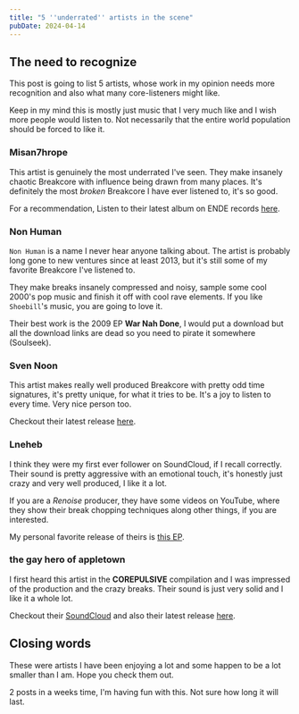 ```yaml
---
title: "5 ''underrated'' artists in the scene"
pubDate: 2024-04-14
---
```


## The need to recognize

This post is going to list 5 artists, whose work in my opinion needs more recognition and also what many core-listeners might like.

Keep in my mind this is mostly just music that I very much like and I wish more people would listen to. Not necessarily that the entire world population should be forced to like it.

### Misan7hrope

This artist is genuinely the most underrated I've seen. They make insanely chaotic Breakcore with influence being drawn from many places. It's definitely the most _broken_ Breakcore I have ever listened to, it's so good.

For a recommendation, Listen to their latest album on ENDE records [here](https://enderecords.bandcamp.com/album/ende358-misan7hrope-dadaist-preschool).

### Non Human

`Non Human` is a name I never hear anyone talking about. The artist is probably long gone to new ventures since at least 2013, but it's still some of my favorite Breakcore I've listened to.

They make breaks insanely compressed and noisy, sample some cool 2000's pop music and finish it off with cool rave elements. If you like `Shoebill`'s music, you are going to love it.

Their best work is the 2009 EP **War Nah Done**, I would put a download but all the download links are dead so you need to pirate it somewhere (Soulseek).

### Sven Noon

This artist makes really well produced Breakcore with pretty odd time signatures, it's pretty unique, for what it tries to be. It's a joy to listen to every time. Very nice person too.

Checkout their latest release [here](https://sven-noon.bandcamp.com/album/veki-o-aliflanke-2).

### Lneheb

I think they were my first ever follower on SoundCloud, if I recall correctly. Their sound is pretty aggressive with an emotional touch, it's honestly just crazy and very well produced, I like it a lot.

If you are a _Renoise_ producer, they have some videos on YouTube, where they show their break chopping techniques along other things, if you are interested.

My personal favorite release of theirs is [this EP](https://lneheb.bandcamp.com/album/the-face-of-depression).

### the gay hero of appletown

I first heard this artist in the **COREPULSIVE** compilation and I was impressed of the production and the crazy breaks. Their sound is just very solid and I like it a whole lot.

Checkout their [SoundCloud](https://soundcloud.com/svorke) and also their latest release [here](https://thegayheroofappletown.bandcamp.com/album/un).

## Closing words

These were artists I have been enjoying a lot and some happen to be a lot smaller than I am. Hope you check them out.

2 posts in a weeks time, I'm having fun with this. Not sure how long it will last.
